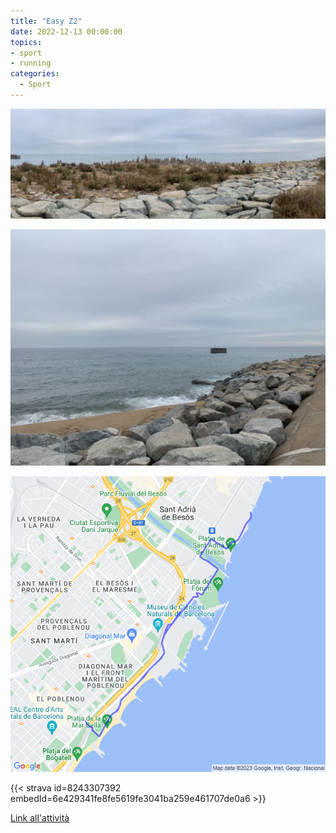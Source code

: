```yaml
---
title: "Easy Z2"
date: 2022-12-13 00:00:00
topics:
- sport
- running
categories:
  - Sport
---
```


![](images/IMG_0861-1024x358.jpg)

![](images/IMG_0859-1024x768.jpg)

![](images/20221213-activity-map.png)

{{< strava id=8243307392 embedId=6e429341fe8fe5619fe3041ba259e461707de0a6 >}}

[Link all'attività](https://strava.com/activities/8243307392)
